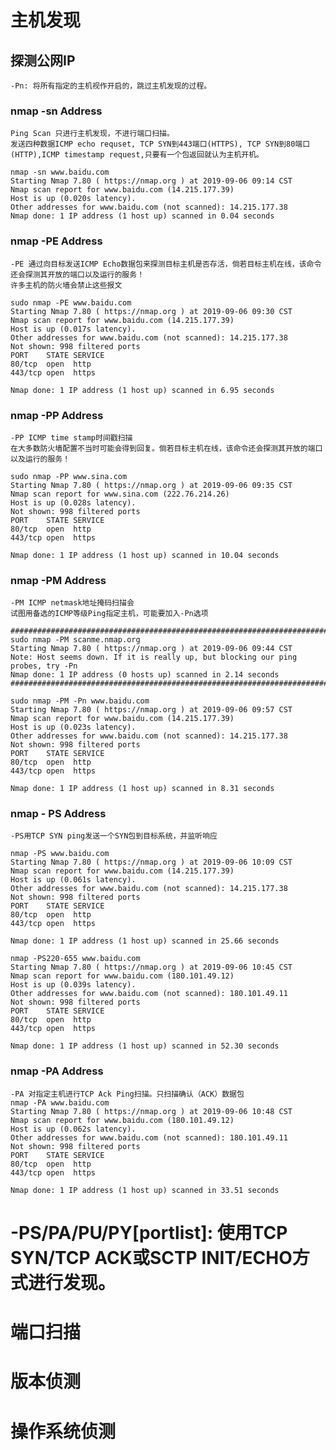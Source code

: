 # 主机发现

## 探测公网IP

    -Pn: 将所有指定的主机视作开启的，跳过主机发现的过程。

### nmap -sn Address
    Ping Scan 只进行主机发现，不进行端口扫描。
    发送四种数据ICMP echo requset, TCP SYN到443端口(HTTPS), TCP SYN到80端口(HTTP),ICMP timestamp request,只要有一个包返回就认为主机开机。

    nmap -sn www.baidu.com
    Starting Nmap 7.80 ( https://nmap.org ) at 2019-09-06 09:14 CST
    Nmap scan report for www.baidu.com (14.215.177.39)
    Host is up (0.020s latency).
    Other addresses for www.baidu.com (not scanned): 14.215.177.38
    Nmap done: 1 IP address (1 host up) scanned in 0.04 seconds

### nmap  -PE Address
    -PE 通过向目标发送ICMP Echo数据包来探测目标主机是否存活，倘若目标主机在线，该命令还会探测其开放的端口以及运行的服务！   
    许多主机的防火墙会禁止这些报文

    sudo nmap -PE www.baidu.com
    Starting Nmap 7.80 ( https://nmap.org ) at 2019-09-06 09:30 CST
    Nmap scan report for www.baidu.com (14.215.177.39)
    Host is up (0.017s latency).
    Other addresses for www.baidu.com (not scanned): 14.215.177.38
    Not shown: 998 filtered ports
    PORT    STATE SERVICE
    80/tcp  open  http
    443/tcp open  https

    Nmap done: 1 IP address (1 host up) scanned in 6.95 seconds



### nmap  -PP Address
    -PP ICMP time stamp时间戳扫描
    在大多数防火墙配置不当时可能会得到回复。倘若目标主机在线，该命令还会探测其开放的端口以及运行的服务！   

    sudo nmap -PP www.sina.com
    Starting Nmap 7.80 ( https://nmap.org ) at 2019-09-06 09:35 CST 
    Nmap scan report for www.sina.com (222.76.214.26)
    Host is up (0.028s latency).
    Not shown: 998 filtered ports
    PORT    STATE SERVICE
    80/tcp  open  http
    443/tcp open  https

    Nmap done: 1 IP address (1 host up) scanned in 10.04 seconds

### nmap  -PM Address
    -PM ICMP netmask地址掩码扫描会
    试图用备选的ICMP等级Ping指定主机，可能要加入-Pn选项
    
    ###################################################################################
    sudo nmap -PM scanme.nmap.org
    Starting Nmap 7.80 ( https://nmap.org ) at 2019-09-06 09:44 CST
    Note: Host seems down. If it is really up, but blocking our ping probes, try -Pn
    Nmap done: 1 IP address (0 hosts up) scanned in 2.14 seconds
    ###################################################################################

    sudo nmap -PM -Pn www.baidu.com
    Starting Nmap 7.80 ( https://nmap.org ) at 2019-09-06 09:57 CST
    Nmap scan report for www.baidu.com (14.215.177.39)
    Host is up (0.023s latency).
    Other addresses for www.baidu.com (not scanned): 14.215.177.38
    Not shown: 998 filtered ports
    PORT    STATE SERVICE
    80/tcp  open  http
    443/tcp open  https

    Nmap done: 1 IP address (1 host up) scanned in 8.31 seconds
    
### nmap - PS Address
    -PS用TCP SYN ping发送一个SYN包到目标系统，并监听响应

    nmap -PS www.baidu.com
    Starting Nmap 7.80 ( https://nmap.org ) at 2019-09-06 10:09 CST
    Nmap scan report for www.baidu.com (14.215.177.39)
    Host is up (0.061s latency).
    Other addresses for www.baidu.com (not scanned): 14.215.177.38
    Not shown: 998 filtered ports
    PORT    STATE SERVICE
    80/tcp  open  http
    443/tcp open  https

    Nmap done: 1 IP address (1 host up) scanned in 25.66 seconds

    nmap -PS220-655 www.baidu.com
    Starting Nmap 7.80 ( https://nmap.org ) at 2019-09-06 10:45 CST
    Nmap scan report for www.baidu.com (180.101.49.12)
    Host is up (0.039s latency).
    Other addresses for www.baidu.com (not scanned): 180.101.49.11
    Not shown: 998 filtered ports
    PORT    STATE SERVICE
    80/tcp  open  http
    443/tcp open  https

    Nmap done: 1 IP address (1 host up) scanned in 52.30 seconds


### nmap -PA Address
    -PA 对指定主机进行TCP Ack Ping扫描。只扫描确认（ACK）数据包
    nmap -PA www.baidu.com
    Starting Nmap 7.80 ( https://nmap.org ) at 2019-09-06 10:48 CST
    Nmap scan report for www.baidu.com (180.101.49.12)
    Host is up (0.062s latency).
    Other addresses for www.baidu.com (not scanned): 180.101.49.11
    Not shown: 998 filtered ports
    PORT    STATE SERVICE
    80/tcp  open  http
    443/tcp open  https

    Nmap done: 1 IP address (1 host up) scanned in 33.51 seconds


# -PS/PA/PU/PY[portlist]: 使用TCP SYN/TCP ACK或SCTP INIT/ECHO方式进行发现。


# 端口扫描

# 版本侦测

# 操作系统侦测